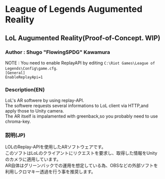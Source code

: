 # League of Legends Augumented Reality
## LoL Augumented Reality(Proof-of-Concept. WIP)
  
### Author : Shugo "FlowingSPDG" Kawamura

NOTE : You need to enable ReplayAPI by editing `C:\Riot Games\League of Legends\Config\game.cfg`.  
`[General]`  
`EnableReplayApi=1`  

### Description(EN)
LoL's AR softwere by using replay-API.  
The softwere requests several informations to LoL client via HTTP,and apply those to Unity camera.  
The AR itself is impalamented with greenback,so you probably need to use chroma-key.

### 説明(JP)
LOLのReplay-APIを使用したARソフトウェアです。  
このソフトはLoLのクライアントにリクエストを要求し、取得した情報をUnityのカメラに適用しています。  
AR自体はグリーンバックでの運用を想定している為、OBSなどの外部ソフトを利用しクロマキー透過を行う事を推奨します。  
